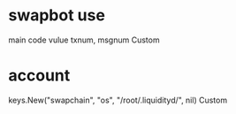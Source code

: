 # swapbot use
main code vulue txnum, msgnum Custom

# account
keys.New("swapchain", "os", "/root/.liquidityd/", nil) Custom
